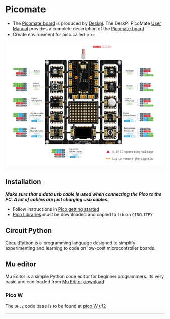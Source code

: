 # Picomate

* The [Picomate board][] is produced by [Deskpi][]. The
DeskPi PicoMate [User Manual][] provides a complete description
of the [Picomate board][]
* Create environment for pico called `pico`

![](./images/picomateboard.jpg)

## Installation

**_Make sure that a data usb cable is used when connecting the Pico to the PC. A lot of cables are just charging usb cables._**

* Follow instructions in [Pico getting started][]
* [Pico Libraries][] must be downloaded and copied to `lib` on `CIRCUITPY`

## Circuit Python

[CircuitPython][] is a programming language designed to simplify experimenting and learning to code on low-cost microcontroller boards.

## Mu editor

 Mu Editor is a simple Python code editor for beginner programmers. Its very basic and can loaded from [Mu Editor download][]

### Pico W

The `UF.2` code base is to be found at [pico W uf2][]

----

[Pico getting started]:https://wiki.deskpi.com/picomate/#getting-start

[Pico Libraries]: https://wiki.deskpi.com/picomate/#libraries-download

[Mu Editor download]:https://codewith.mu/en/download

[CircuitPython]:https://circuitpython.org/

[pico W uf2]:https://circuitpython.org/board/raspberry_pi_pico_w/

[User Manual]:https://wiki.deskpi.com/picomate/

[Deskpi]:https://deskpi.com/

[Picomate board]:https://deskpi.com/collections/deskpi-picomate/products/new-deskpi-picomate-v1-0-with-raspberry-pi-pico-w-board

